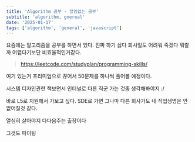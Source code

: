 ```yaml
---
title: 'Algorithm 공부 - 끊임없는 공부'
subtitle: 'algorithm, gnereal'
date: '2025-01-17'
tags: ['algorithm', 'general', 'javascript']
---
```


요즘에는 알고리즘을 공부를 하면서 있다. 진짜 하기 싫다 회사일도 어려워 죽겠다 뭐랄까 어렵다기보단 비효율적인거같다.

> https://leetcode.com/studyplan/programming-skills/

여기 있는거 프리미엄으로 끊어서 50문제를 하나씩 풀어볼 예정이다.

시스템 디자인관련 책보면서 인터널로 다른 직군 가는 것좀 생각해봐야지 :/ 

바로 L5로 지원해서 가보고 싶다. SDE로 가면 그나마 다른 회사가도 내 직업생명은 안 없어질것 같다.

열심히 살아야지 다다음주는 출장이다 

그것도 파이팅

